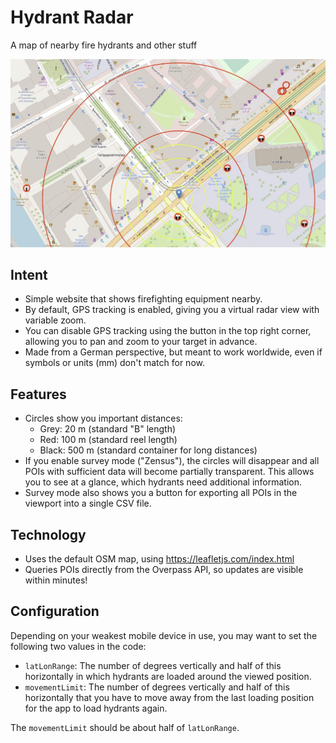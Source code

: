 # Hydrant Radar

A map of nearby fire hydrants and other stuff

![](doc/images/screenshot.jpg)

## Intent

* Simple website that shows firefighting equipment nearby.
* By default, GPS tracking is enabled, giving you a virtual radar view
with variable zoom.
* You can disable GPS tracking using the button in the top right corner,
allowing you to pan and zoom to your target in advance.
* Made from a German perspective, but meant to work worldwide, even if symbols or units (mm) don't match for now.

## Features

* Circles show you important distances:
  * Grey: 20 m (standard "B" length)
  * Red: 100 m (standard reel length)
  * Black: 500 m (standard container for long distances)
* If you enable survey mode ("Zensus"), the circles will disappear
and all POIs with sufficient data will become partially transparent.
This allows you to see at a glance, which hydrants need additional information.
* Survey mode also shows you a button for exporting all POIs in the viewport
into a single CSV file.

## Technology

* Uses the default OSM map, using https://leafletjs.com/index.html
* Queries POIs directly from the Overpass API, so updates are visible within minutes!

## Configuration

Depending on your weakest mobile device in use, 
you may want to set the following two values in the code:

* `latLonRange`: The number of degrees vertically and half of this horizontally 
in which hydrants are loaded around the viewed position. 
* `movementLimit`: The number of degrees vertically and half of this horizontally
that you have to move away from the last loading position for the app to load hydrants again.

The `movementLimit` should be about half of `latLonRange`.

